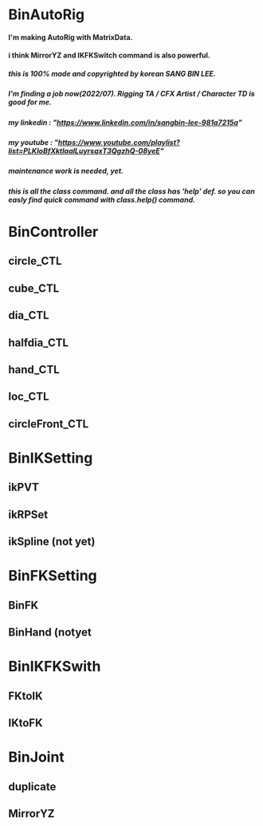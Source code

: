 # BinAutoRig


#### I'm making AutoRig with MatrixData.
#### i think MirrorYZ and IKFKSwitch command is also powerful.
##### this is 100% made and copyrighted by korean SANG BIN LEE.
##### I'm finding a job now(2022/07). Rigging TA / CFX Artist / Character TD is good for me.
##### my linkedin : "https://www.linkedin.com/in/sangbin-lee-981a7215a"
##### my youtube : "https://www.youtube.com/playlist?list=PLKIoBfXktlaalLuyrsqxT3QgzhQ-08yeE"
##### maintenance work is needed, yet.

##### this is all the class command. and all the class has 'help' def. so you can easly find quick command with class.help() command.

# BinController
## circle_CTL
## cube_CTL
## dia_CTL
## halfdia_CTL
## hand_CTL
## loc_CTL
## circleFront_CTL

# BinIKSetting
## ikPVT
## ikRPSet
## ikSpline (not yet)

# BinFKSetting
## BinFK
## BinHand (notyet

# BinIKFKSwith
## FKtoIK
## IKtoFK

# BinJoint
## duplicate
## MirrorYZ
